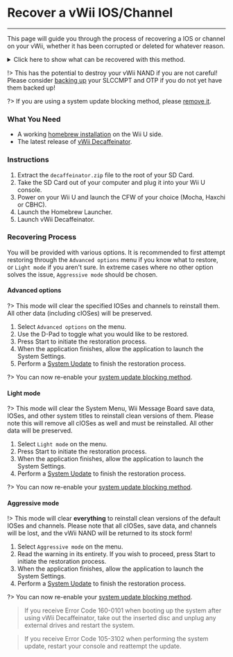 # Recover a vWii IOS/Channel
---
This page will guide you through the process of recovering a IOS or channel on your vWii, whether it has been corrupted or deleted for whatever reason.

<details>
<summary>Click here to show what can be recovered with this method.</summary>

- Wii Menu Manual
- vWii System Channel
- Region Select
- System Menu
- Mii Channel
- Wii U Menu
- Wii Shop Channel
- IOS 9
- IOS 12
- IOS 13
- IOS 14
- IOS 15
- IOS 17
- IOS 21
- IOS 22
- IOS 28
- IOS 31
- IOS 33
- IOS 34
- IOS 35
- IOS 36
- IOS 37
- IOS 38
- IOS 41
- IOS 43
- IOS 45
- IOS 46
- IOS 48
- IOS 53
- IOS 55
- IOS 56
- IOS 57
- IOS 58
- IOS 59
- IOS 62
- IOS 80
- BC-NAND
- BC-WFS

</details>

!> This has the potential to destroy your vWii NAND if you are not careful! Please consider [backing up](mocha/online-exploit/nand-backup) your SLCCMPT and OTP if you do not yet have them backed up!

?> If you are using a system update blocking method, please [remove it](unblock-updates).

### What You Need

- A working [homebrew installation](introduction) on the Wii U side.
- The latest release of [vWii Decaffeinator](https://github.com/GaryOderNichts/vWii-Decaffeinator/releases).

### Instructions

1. Extract the `decaffeinator.zip` file to the root of your SD Card.
1. Take the SD Card out of your computer and plug it into your Wii U console.
1. Power on your Wii U and launch the CFW of your choice (Mocha, Haxchi or CBHC).
1. Launch the Homebrew Launcher.
1. Launch vWii Decaffeinator.

### Recovering Process

You will be provided with various options. It is recommended to first attempt restoring through the `Advanced options` menu if you know what to restore, or `Light mode` if you aren't sure. In extreme cases where no other option solves the issue, `Aggressive mode` should be chosen.

<!-- tabs:start -->

#### **Advanced options**

?> This mode will clear the specified IOSes and channels to reinstall them. All other data (including cIOSes) will be preserved.

1. Select `Advanced options` on the menu.
1. Use the D-Pad to toggle what you would like to be restored.
1. Press Start to initiate the restoration process.
1. When the application finishes, allow the application to launch the System Settings.
1. Perform a [System Update](https://en-americas-support.nintendo.com/app/answers/detail/a_id/1136/~/how-to-perform-a-system-update) to finish the restoration process.

?> You can now re-enable your [system update blocking method](block-updates).

#### **Light mode**

?> This mode will clear the System Menu, Wii Message Board save data, IOSes, and other system titles to reinstall clean versions of them. Please note this will remove all cIOSes as well and must be reinstalled. All other data will be preserved.

1. Select `Light mode` on the menu.
1. Press Start to initiate the restoration process.
1. When the application finishes, allow the application to launch the System Settings.
1. Perform a [System Update](https://en-americas-support.nintendo.com/app/answers/detail/a_id/1136/~/how-to-perform-a-system-update) to finish the restoration process.

?> You can now re-enable your [system update blocking method](block-updates).

#### **Aggressive mode**

!> This mode will clear **everything** to reinstall clean versions of the default IOSes and channels. Please note that all cIOSes, save data, and channels will be lost, and the vWii NAND will be returned to its stock form!

1. Select `Aggressive mode` on the menu.
1. Read the warning in its entirety. If you wish to proceed, press Start to initiate the restoration process.
1. When the application finishes, allow the application to launch the System Settings.
1. Perform a [System Update](https://en-americas-support.nintendo.com/app/answers/detail/a_id/1136/~/how-to-perform-a-system-update) to finish the restoration process.

?> You can now re-enable your [system update blocking method](block-updates).

> If you receive Error Code 160-0101 when booting up the system after using vWii Decaffeinator, take out the inserted disc and unplug any external drives and restart the system.

<!-- tabs:end -->

> If you receive Error Code 105-3102 when performing the system update, restart your console and reattempt the update.